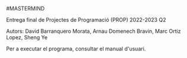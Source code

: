 #MASTERMIND

Entrega final de Projectes de Programació (PROP)
2022-2023 Q2

Autors: David Barranquero Morata, Arnau Domenech Bravin, Marc Ortiz Lopez, Sheng Ye

Per a executar el programa, consultar el manual d'usuari.
